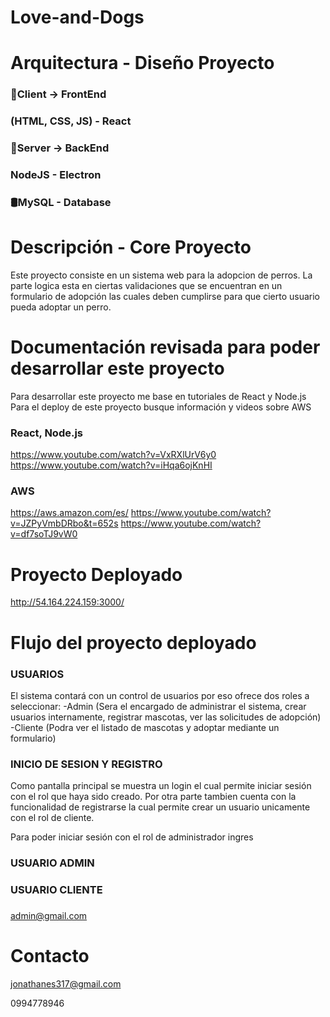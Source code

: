 # Love-and-Dogs

# Arquitectura - Diseño Proyecto

### :open_file_folder:Client → FrontEnd 
### (HTML, CSS, JS) - React

### :open_file_folder:Server → BackEnd 
### NodeJS - Electron

### :oil_drum:MySQL - Database

# Descripción - Core Proyecto

Este proyecto consiste en un sistema web para la adopcion de perros. La parte logica esta en ciertas
validaciones que se encuentran en un formulario de adopción las cuales deben cumplirse para que cierto 
usuario pueda adoptar un perro.

# Documentación revisada para poder desarrollar este proyecto
Para desarrollar este proyecto me base en tutoriales de React y Node.js
Para el deploy de este proyecto busque información y videos sobre AWS

### React, Node.js
https://www.youtube.com/watch?v=VxRXlUrV6y0
https://www.youtube.com/watch?v=iHqa6ojKnHI

### AWS
https://aws.amazon.com/es/
https://www.youtube.com/watch?v=JZPyVmbDRbo&t=652s
https://www.youtube.com/watch?v=df7soTJ9vW0

# Proyecto Deployado

http://54.164.224.159:3000/

# Flujo del proyecto deployado

### USUARIOS
El sistema contará con un control de usuarios por eso ofrece dos roles a seleccionar:
-Admin (Sera el encargado de administrar el sistema, crear usuarios internamente, registrar mascotas, ver las solicitudes de adopción)
-Cliente (Podra ver el listado de mascotas y adoptar mediante un formulario)

### INICIO DE SESION Y REGISTRO
Como pantalla principal se muestra un login el cual permite iniciar sesión con el rol que haya sido creado. Por otra parte tambien cuenta
con la funcionalidad de registrarse la cual permite crear un usuario unicamente con el rol de cliente.

Para poder iniciar sesión con el rol de administrador ingres

### USUARIO ADMIN

### USUARIO CLIENTE 


###
admin@gmail.com

# Contacto
jonathanes317@gmail.com

0994778946








